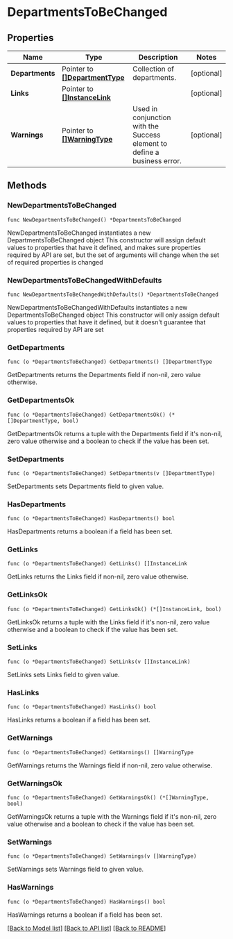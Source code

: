 # DepartmentsToBeChanged

## Properties

Name | Type | Description | Notes
------------ | ------------- | ------------- | -------------
**Departments** | Pointer to [**[]DepartmentType**](DepartmentType.md) | Collection of departments. | [optional] 
**Links** | Pointer to [**[]InstanceLink**](InstanceLink.md) |  | [optional] 
**Warnings** | Pointer to [**[]WarningType**](WarningType.md) | Used in conjunction with the Success element to define a business error. | [optional] 

## Methods

### NewDepartmentsToBeChanged

`func NewDepartmentsToBeChanged() *DepartmentsToBeChanged`

NewDepartmentsToBeChanged instantiates a new DepartmentsToBeChanged object
This constructor will assign default values to properties that have it defined,
and makes sure properties required by API are set, but the set of arguments
will change when the set of required properties is changed

### NewDepartmentsToBeChangedWithDefaults

`func NewDepartmentsToBeChangedWithDefaults() *DepartmentsToBeChanged`

NewDepartmentsToBeChangedWithDefaults instantiates a new DepartmentsToBeChanged object
This constructor will only assign default values to properties that have it defined,
but it doesn't guarantee that properties required by API are set

### GetDepartments

`func (o *DepartmentsToBeChanged) GetDepartments() []DepartmentType`

GetDepartments returns the Departments field if non-nil, zero value otherwise.

### GetDepartmentsOk

`func (o *DepartmentsToBeChanged) GetDepartmentsOk() (*[]DepartmentType, bool)`

GetDepartmentsOk returns a tuple with the Departments field if it's non-nil, zero value otherwise
and a boolean to check if the value has been set.

### SetDepartments

`func (o *DepartmentsToBeChanged) SetDepartments(v []DepartmentType)`

SetDepartments sets Departments field to given value.

### HasDepartments

`func (o *DepartmentsToBeChanged) HasDepartments() bool`

HasDepartments returns a boolean if a field has been set.

### GetLinks

`func (o *DepartmentsToBeChanged) GetLinks() []InstanceLink`

GetLinks returns the Links field if non-nil, zero value otherwise.

### GetLinksOk

`func (o *DepartmentsToBeChanged) GetLinksOk() (*[]InstanceLink, bool)`

GetLinksOk returns a tuple with the Links field if it's non-nil, zero value otherwise
and a boolean to check if the value has been set.

### SetLinks

`func (o *DepartmentsToBeChanged) SetLinks(v []InstanceLink)`

SetLinks sets Links field to given value.

### HasLinks

`func (o *DepartmentsToBeChanged) HasLinks() bool`

HasLinks returns a boolean if a field has been set.

### GetWarnings

`func (o *DepartmentsToBeChanged) GetWarnings() []WarningType`

GetWarnings returns the Warnings field if non-nil, zero value otherwise.

### GetWarningsOk

`func (o *DepartmentsToBeChanged) GetWarningsOk() (*[]WarningType, bool)`

GetWarningsOk returns a tuple with the Warnings field if it's non-nil, zero value otherwise
and a boolean to check if the value has been set.

### SetWarnings

`func (o *DepartmentsToBeChanged) SetWarnings(v []WarningType)`

SetWarnings sets Warnings field to given value.

### HasWarnings

`func (o *DepartmentsToBeChanged) HasWarnings() bool`

HasWarnings returns a boolean if a field has been set.


[[Back to Model list]](../README.md#documentation-for-models) [[Back to API list]](../README.md#documentation-for-api-endpoints) [[Back to README]](../README.md)


